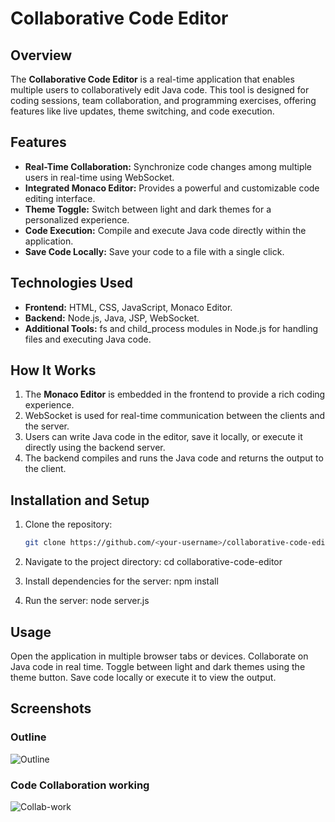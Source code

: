 # Collaborative Code Editor

## Overview
The **Collaborative Code Editor** is a real-time application that enables multiple users to collaboratively edit Java code. This tool is designed for coding sessions, team collaboration, and programming exercises, offering features like live updates, theme switching, and code execution.  

## Features
- **Real-Time Collaboration:** Synchronize code changes among multiple users in real-time using WebSocket.
- **Integrated Monaco Editor:** Provides a powerful and customizable code editing interface.
- **Theme Toggle:** Switch between light and dark themes for a personalized experience.
- **Code Execution:** Compile and execute Java code directly within the application.
- **Save Code Locally:** Save your code to a file with a single click.

## Technologies Used
- **Frontend:** HTML, CSS, JavaScript, Monaco Editor.
- **Backend:** Node.js, Java, JSP, WebSocket.
- **Additional Tools:** fs and child_process modules in Node.js for handling files and executing Java code.

## How It Works
1. The **Monaco Editor** is embedded in the frontend to provide a rich coding experience.
2. WebSocket is used for real-time communication between the clients and the server.
3. Users can write Java code in the editor, save it locally, or execute it directly using the backend server.
4. The backend compiles and runs the Java code and returns the output to the client.

## Installation and Setup
1. Clone the repository:  
   ```bash
   git clone https://github.com/<your-username>/collaborative-code-editor.git
2. Navigate to the project directory:
cd collaborative-code-editor

3. Install dependencies for the server:
npm install
4. Run the server:
node server.js

## Usage
Open the application in multiple browser tabs or devices.
Collaborate on Java code in real time.
Toggle between light and dark themes using the theme button.
Save code locally or execute it to view the output.

## Screenshots

### Outline  
![Outline](Outline.jpg)
### Code Collaboration working  
![Collab-work](collab-work.jpg)
